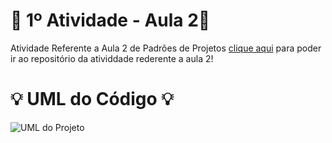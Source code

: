# 🚀 1º Atividade - Aula 2🚀
Atividade Referente a Aula 2 de Padrões de Projetos
[clique aqui](https://github.com/Hugo-Machado02/padroes-projeto-atividades/tree/1º-Atividade-Aula-2/1º%20Atividade%20-%20Aula%202/src) para poder ir ao repositório da atividdade rederente a aula 2!


#  :bulb: UML do Código :bulb:
![UML do Projeto](https://github.com/user-attachments/assets/6d0fef33-25de-4100-89fa-3ae87462444e)
